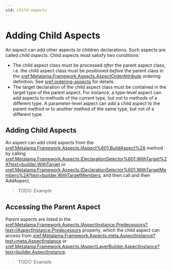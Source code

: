 ```yaml
---
uid: child-aspects
---
```


# Adding Child Aspects

An aspect can add other aspects to children declarations. Such aspects are called _child aspects_. Child aspects must satisfy two conditions:

* The child aspect class must be processed _after_ the parent aspect class, i.e. the child aspect class must be positioned _before_ the parent class in the <xref:Metalama.Framework.Aspects.AspectOrderAttribute> ordering definition. See <xref:ordering-aspects> for details.
* The target declaration of the child aspect class must be contained in the target type of the parent aspect. For instance, a type-level aspect can add aspects to methods of the current type, but not to methods of a different type. A parameter-level aspect can add a child aspect to the parent method or to another method of the same type, but not of a different type.

## Adding Child Aspects


An aspect can add child aspects from the <xref:Metalama.Framework.Aspects.IAspect%601.BuildAspect%2A> method by calling <xref:Metalama.Framework.Aspects.IDeclarationSelector%601.WithTarget%2A?text=builder.WithTarget> or <xref:Metalama.Framework.Aspects.IDeclarationSelector%601.WithTargetMembers%2A?text=builder.WithTargetMembers>, and then call and then AddAspect.

> TODO: Example

## Accessing the Parent Aspect

Parent aspects are listed in the <xref:Metalama.Framework.Aspects.IAspectInstance.Predecessors?text=IAspectInstance.Predecessors> property, which the child aspect can access from <xref:Metalama.Framework.Aspects.meta.AspectInstance?text=meta.AspectInstance> or <xref:Metalama.Framework.Aspects.IAspectLayerBuilder.AspectInstance?text=builder.AspectInstance>.

> TODO: Example
